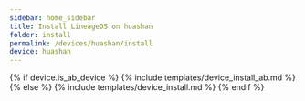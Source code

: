 ```yaml
---
sidebar: home_sidebar
title: Install LineageOS on huashan
folder: install
permalink: /devices/huashan/install
device: huashan
---
```

{% if device.is_ab_device %}
{% include templates/device_install_ab.md %}
{% else %}
{% include templates/device_install.md %}
{% endif %}
